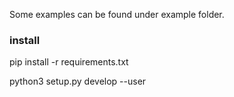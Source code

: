Some examples can be found under example folder.

### install

pip install -r requirements.txt

python3 setup.py develop --user


